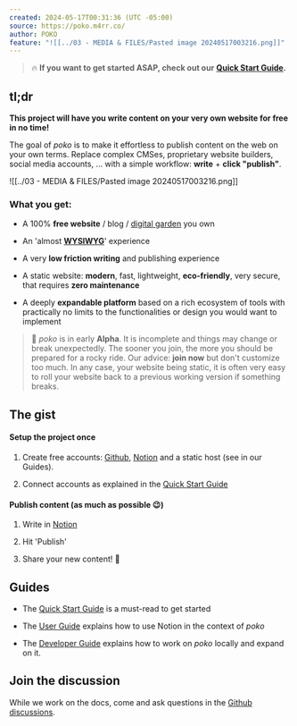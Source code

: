 ```yaml
---
created: 2024-05-17T00:31:36 (UTC -05:00)
source: https://poko.m4rr.co/
author: POKO
feature: "![[../03 - MEDIA & FILES/Pasted image 20240517003216.png]]"
---
```

> 🔥 **If you want to get started ASAP, check out our** [**Quick Start Guide**](https://poko.m4rr.co/guides/quick-start-guide)**.**

## tl;dr

**This project will have you write content on your very own website for free in no time!**

The goal of *poko* is to make it effortless to publish content on the web on your own terms. Replace complex CMSes, proprietary website builders, social media accounts, … with a simple workflow: **write** + **click "publish"**.

![[../03 - MEDIA & FILES/Pasted image 20240517003216.png]]

### What you get:

-   A 100% **free website** / blog / [digital garden](https://ryan.warner.codes/what-is-a-digital-garden/) you own
    
-   An 'almost [**WYSIWYG**](https://en.wikipedia.org/wiki/WYSIWYG)' experience
    
-   A very **low friction writing** and publishing experience
    
-   A static website: **modern**, fast, lightweight, **eco-friendly**, very secure, that requires **zero maintenance**
    
-   A deeply **expandable platform** based on a rich ecosystem of tools with practically no limits to the functionalities or design you would want to implement
    

> 📌 *poko* is in early **Alpha**. It is incomplete and things may change or break unexpectedly. The sooner you join, the more you should be prepared for a rocky ride. Our advice: **join now** but don't customize too much. In any case, your website being static, it is often very easy to roll your website back to a previous working version if something breaks.

## The gist

#### Setup the project once

1.  Create free accounts: [Github](https://github.com/), [Notion](https://www.notion.so/) and a static host (see in our Guides).
    
2.  Connect accounts as explained in the [Quick Start Guide](https://poko.m4rr.co/guides/quick-start-guide)
    

#### Publish content (as much as possible 😉)

1.  Write in [Notion](https://www.notion.so/)
    
2.  Hit 'Publish'
    
3.  Share your new content! 🚀
    

## Guides

-   The [Quick Start Guide](https://poko.m4rr.co/guides/quick-start-guide) is a must-read to get started
    
-   The [User Guide](https://poko.m4rr.co/guides/user-guide) explains how to use Notion in the context of *poko*
    
-   The [Developer Guide](https://poko.m4rr.co/guides/developer-guide) explains how to work on *poko* locally and expand on it.
    

## Join the discussion

While we work on the docs, come and ask questions in the [Github discussions](https://github.com/m4rrc0/poko-notion/discussions).
> 
